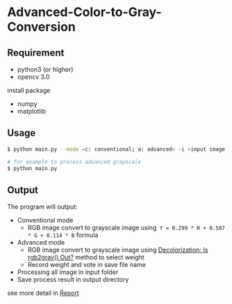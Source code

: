# Advanced-Color-to-Gray-Conversion

## Requirement
* python3 (or higher)
* opencv 3.0

install package 

* numpy
* matplotlib

## Usage
```bash
$ python main.py --mode <c: conventional; a: advanced> -i <input image folder> -o <output directory>

# for example to process advanced grayscale 
$ python main.py
```

## Output
The program will output:
* Conventional mode
  * RGB image convert to grayscale image using``` Y = 0.299 * R + 0.587 * G + 0.114 * B``` formula
* Advanced mode
  * RGB image convert to grayscale image using [Decolorization: Is rgb2gray() Out?](https://ybsong00.github.io/siga13tb/siga13tb_final.pdf) method to select weight
  * Record weight and vote in save file name
* Processing all image in input folder
* Save process result in output directory

see more detail in [Report](https://github.com/yanzzzzzzzzz/Advanced-Color-to-Gray-Conversion/blob/master/Report.pdf)

